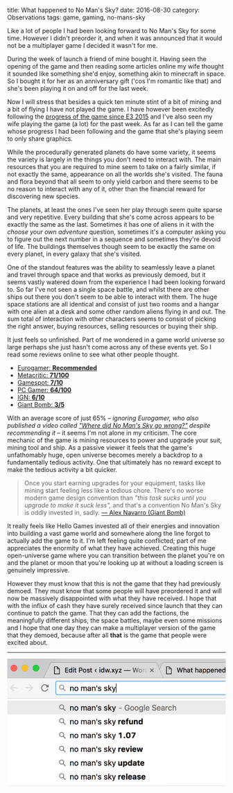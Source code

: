 title: What happened to No Man's Sky?
date: 2016-08-30
category: Observations
tags: game, gaming, no-mans-sky

Like a lot of people I had been looking forward to No Man's Sky for some time. However I didn't preorder it, and when it was announced that it would not be a multiplayer game I decided it wasn't for me.

During the week of launch a friend of mine bought it. Having seen the opening of the game and then reading some articles online my wife thought it sounded like something she'd enjoy, something akin to minecraft in space. So I bought it for her as an anniversary gift ('cos I'm romantic like that) and she's been playing it on and off for the last week.

Now I will stress that besides a quick ten minute stint of a bit of mining and a bit of flying I have not played the game. I have however been excitedly following the [progress of the game since E3 2015](https://www.youtube.com/watch?v=v5sBbjckyzU) and I've also seen my wife playing the game (a lot) for the past week. As far as I can tell the game whose progress I had been following and the game that she's playing seem to only share graphics.

While the procedurally generated planets do have some variety, it seems the variety is largely in the things you don't need to interact with. The main resources that you are required to mine seem to take on a fairly similar, if not exactly the same, appearance on all the worlds she's visited. The fauna and flora beyond that all seem to only yield carbon and there seems to be no reason to interact with any of it, other than the financial reward for discovering new species.

The planets, at least the ones I've seen her play through seem quite sparse and very repetitive. Every building that she's come across appears to be exactly the same as the last. Sometimes it has one of aliens in it with the _choose your own adventure_ question, sometimes it's a computer asking you to figure out the next number in a sequence and sometimes they're devoid of life. The buildings themselves though seem to be exactly the same on every planet, in every galaxy that she's visited.

One of the standout features was the ability to seamlessly leave a planet and travel through space and that works as previously demoed, but it seems vastly watered down from the experience I had been looking forward to. So far I've not seen a single space battle, and whilst there are other ships out there you don't seem to be able to interact with them. The huge space stations are all identical and consist of just two rooms and a hangar with one alien at a desk and some other random aliens flying in and out. The sum total of interaction with other characters seems to consist of picking the right answer, buying resources, selling resources or buying their ship.

It just feels so unfinished. Part of me wondered in a game world universe so large perhaps she just hasn't come across any of these events yet. So I read some reviews online to see what other people thought.

- [Eurogamer: **Recommended**](http://www.eurogamer.net/articles/2016-08-12-no-mans-sky-review)
- [Metacritic: **71/100**](http://www.metacritic.com/game/playstation-4/no-mans-sky)
- [Gamespot: **7/10**](http://www.gamespot.com/no-mans-sky/reviews/)
- [PC Gamer: **64/100**](http://www.pcgamer.com/no-mans-sky-review/)
- [IGN: **6/10**](http://uk.ign.com/games/no-mans-sky/ps4-20009696)
- [Giant Bomb: **3/5**](http://www.giantbomb.com/reviews/no-mans-sky-review/1900-748/)

With an average score of just 65% – _ignoring Eurogamer, who also published a video called ["Where did No Man's Sky go wrong?"](https://www.youtube.com/watch?v=bR_RJ1Kfgu0) despite recommending it_ – it seems I'm not alone in my criticism. The core mechanic of the game is mining resources to power and upgrade your suit, mining tool and ship. As a passive viewer it feels that the game's unfathomably huge, open universe becomes merely a backdrop to a fundamentally tedious activity. One that ultimately has no reward except to make the tedious activity a bit quicker.

> Once you start earning upgrades for your equipment, tasks like mining start feeling less like a tedious chore. There's no worse modern game design convention than _"this task sucks until you upgrade to make it suck less",_ and that's a convention No Man's Sky is oddly invested in, sadly. [— Alex Navarro (Giant Bomb)](http://www.giantbomb.com/reviews/no-mans-sky-review/1900-748/)

It really feels like Hello Games invested all of their energies and innovation into building a vast game world and somewhere along the line forgot to actually add the game to it. I'm left feeling quite conflicted; part of me appreciates the enormity of what they have achieved. Creating this huge open-universe game where you can transition between the planet you're on and the planet or moon that you're looking up at without a loading screen is genuinely impressive.

However they must know that this is not the game that they had previously demoed. They must know that some people will have preordered it and will now be massively disappointed with what they have received. I hope that with the influx of cash they have surely received since launch that they can continue to patch the game. That they can add the factions, the meaningfully different ships, the space battles, maybe even some missions and I hope that one day they can make a multiplayer version of the game that they demoed, because after all **that** is the game that people were excited about.

* * *

![No Man's Sky Refund](img/Screen-Shot-2016-08-30-at-01.31.47.png)
